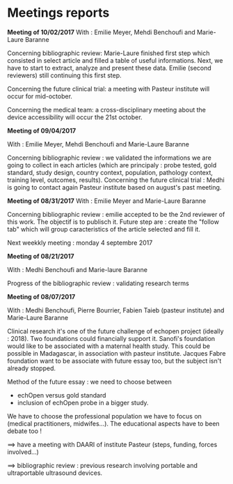 # Meetings reports

**Meeting of 10/02/2017**
With : Emilie Meyer, Mehdi Benchoufi and Marie-Laure Baranne

Concerning bibliographic review: Marie-Laure finished first step which consisted in select article and filled a table of useful informations. Next, we have to start to extract, analyze and present these data. Emilie (second reviewers) still continuing this first step.

Concerning the future clinical trial: a meeting with Pasteur institute will occur for mid-october. 

Concerning the medical team: a cross-disciplinary meeting about the device accessibility will occur the 21st october.

**Meeting of 09/04/2017**

With : Emilie Meyer, Mehdi Benchoufi and Marie-Laure Baranne

Concerning bibliographic review : we validated the informations we are going to collect in each articles (which are principaly : probe tested, gold standard, study design, country context, population, pathology context, training level, outcomes, results).
Concerning the future clinical trial : Medhi is going to contact again Pasteur institute based on august's past meeting.

**Meeting of 08/31/2017**
With : Emilie Meyer and Marie-Laure Baranne

Concerning bibliographic review : emilie accepted to be the 2nd reviewer of this work. The objectif is to publisch it.
Future step are : create the "follow tab" which will group caracteristics of the article selected and fill it.

Next weekkly meeting : monday 4 septembre 2017

**Meeting of 08/21/2017**

With : Medhi Benchoufi and Marie-laure Baranne

Progress of the bibliographic review : validating research terms 

**Meeting of 08/07/2017**

With : Medhi Benchoufi, Pierre Bourrier, Fabien Taieb \(pasteur institute\) and Marie-Laure Baranne

Clinical research it's one of the future challenge of echopen project \(ideally : 2018\). Two foundations could financially support it. Sanofi's foundation would like to be associated with a maternal health study. This could be possible in Madagascar, in association with pasteur institute. Jacques Fabre foundation want to be associate with future essay too, but the subject isn't already stopped.

Method of the future essay : we need to choose between

* echOpen versus gold standard
* inclusion of echOpen probe in a bigger study. 

We have to choose the professional population we have to focus on \(medical practitioners, midwifes...\). The educational aspects have to been debate too !



==&gt; have a meeting with DAARI of institute Pasteur \(steps, funding, forces involved...\)

==&gt; bibliographic review : previous research involving portable and ultraportable ultrasound devices. 

